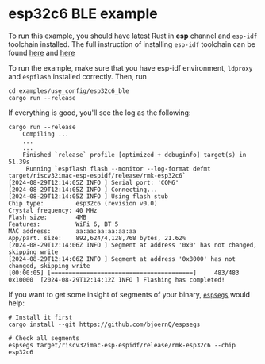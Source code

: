 # esp32c6 BLE example

To run this example, you should have latest Rust in **esp** channel and `esp-idf` toolchain installed. The full instruction of installing `esp-idf` toolchain can be found [here](https://docs.esp-rs.org/book/installation/index.html) and [here](https://docs.esp-rs.org/std-training/02_2_software.html)

To run the example, make sure that you have esp-idf environment, `ldproxy` and `espflash` installed correctly. Then, run 

```
cd examples/use_config/esp32c6_ble
cargo run --release
```

If everything is good, you'll see the log as the following:

```shell
cargo run --release  
    Compiling ...
    ...
    ...
    Finished `release` profile [optimized + debuginfo] target(s) in 51.39s
     Running `espflash flash --monitor --log-format defmt target/riscv32imac-esp-espidf/release/rmk-esp32c6`
[2024-08-29T12:14:05Z INFO ] Serial port: 'COM6'
[2024-08-29T12:14:05Z INFO ] Connecting...
[2024-08-29T12:14:05Z INFO ] Using flash stub
Chip type:         esp32c6 (revision v0.0)
Crystal frequency: 40 MHz
Flash size:        4MB
Features:          WiFi 6, BT 5
MAC address:       aa:aa:aa:aa:aa:aa
App/part. size:    892,624/4,128,768 bytes, 21.62%
[2024-08-29T12:14:06Z INFO ] Segment at address '0x0' has not changed, skipping write
[2024-08-29T12:14:06Z INFO ] Segment at address '0x8000' has not changed, skipping write
[00:00:05] [========================================]     483/483     0x10000  [2024-08-29T12:14:12Z INFO ] Flashing has completed!
```

If you want to get some insight of segments of your binary, [`espsegs`](https://github.com/bjoernQ/espsegs) would help:

```
# Install it first
cargo install --git https://github.com/bjoernQ/espsegs

# Check all segments
espsegs target/riscv32imac-esp-espidf/release/rmk-esp32c6 --chip esp32c6
```